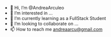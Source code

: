 - 👋 Hi, I’m @AndreaArculeo
- 👀 I’m interested in ...
- 🌱 I’m currently learning as a FullStack Student
- 💞️ I’m looking to collaborate on ...
- 📫 How to reach me  andreaarcu@gmail.com
  

<!---
AndreaArculeo/AndreaArculeo is a ✨ special ✨ repository because its `README.md` (this file) appears on your GitHub profile.
You can click the Preview link to take a look at your changes.
--->
